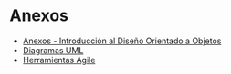# Anexos  
 
- [Anexos - Introducción al Diseño Orientado a Objetos](introduccion.md)  
- [Diagramas UML](diagramasUML.md)
- [Herramientas Agile](herramientasAgile.md)
